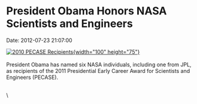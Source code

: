 President Obama Honors NASA Scientists and Engineers
====================================================

Date: 2012-07-23 21:07:00

[![2010 PECASE
Recipients](http://www.jpl.nasa.gov/images/awards/20120723/award20120723-th.jpg){width="100"
height="75"}](http://www.jpl.nasa.gov/news/news.cfm?release=2012-215&rn=news.xml&rst=3443)\
\
President Obama has named six NASA individuals, including one from JPL,
as recipients of the 2011 Presidential Early Career Award for Scientists
and Engineers (PECASE).

\
\
